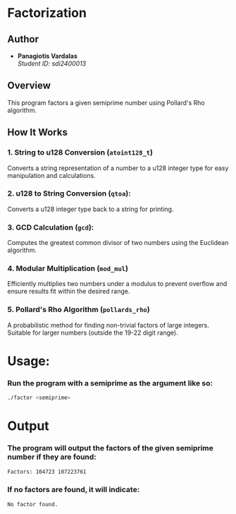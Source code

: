 # Factorization

## Author

- **Panagiotis Vardalas**  
  *Student ID: sdi2400013*

  
## Overview

This program factors a given semiprime number using Pollard's Rho algorithm.

## How It Works
### 1. String to u128 Conversion (``atoint128_t``)

Converts a string representation of a number to a u128 integer type for easy manipulation and calculations.

### 2. u128 to String Conversion (``qtoa``):

Converts a u128 integer type back to a string for printing.

### 3. GCD Calculation (``gcd``):

Computes the greatest common divisor of two numbers using the Euclidean algorithm.

### 4. Modular Multiplication (``mod_mul``)

Efficiently multiplies two numbers under a modulus to prevent overflow and ensure results fit within the desired range.

### 5. Pollard's Rho Algorithm (``pollards_rho``)

A probabilistic method for finding non-trivial factors of large integers. Suitable for larger numbers (outside the 19-22 digit range).

# Usage:
### Run the program with a semiprime as the argument like so:
```sh
./factor <semiprime>
```
# Output
### The program will output the factors of the given semiprime number if they are found:

```sh
Factors: 104723 107223761
```
### If no factors are found, it will indicate:

```sh
No factor found.
```
